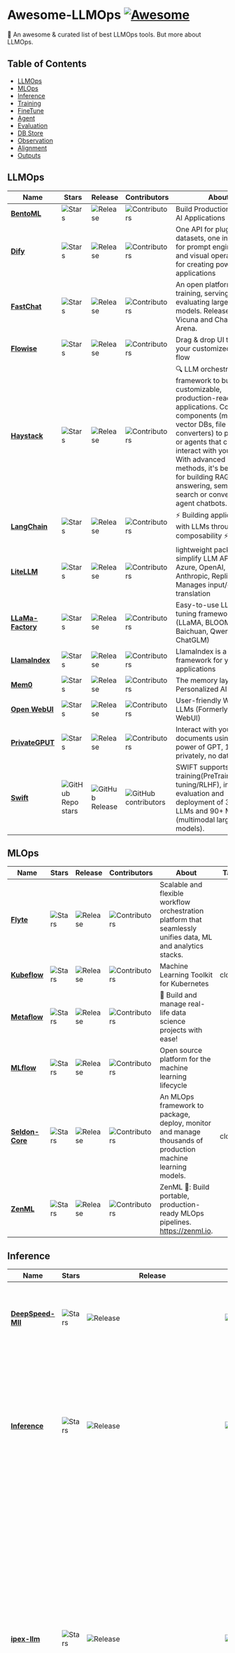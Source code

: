# Awesome-LLMOps [![Awesome](https://awesome.re/badge.svg)](https://awesome.re)

🎉 An awesome &amp; curated list of best LLMOps tools. But more about LLMOps.

## Table of Contents

- [LLMOps](#llmops)
- [MLOps](#mlops)
- [Inference](#inference)
- [Training](#training)
- [FineTune](#finetune)
- [Agent](#agent)
- [Evaluation](#evaluation)
- [DB Store](#db-store)
- [Observation](#observation)
- [Alignment](#alignment)
- [Outputs](#outputs)

## LLMOps

| Name | Stars | Release | Contributors | About | Tag |
| ---- | ---- | ---- | ---- | ---- | --- |
| **[BentoML](https://github.com/bentoml/BentoML)** | ![Stars](https://img.shields.io/github/stars/bentoml/bentoml.svg) | ![Release](https://img.shields.io/github/release/bentoml/bentoml) | ![Contributors](https://img.shields.io/github/contributors/bentoml/bentoml) | Build Production-Grade AI Applications | |
| **[Dify](https://github.com/langgenius/dify)** | ![Stars](https://img.shields.io/github/stars/langgenius/dify.svg) | ![Release](https://img.shields.io/github/release/langgenius/dify) | ![Contributors](https://img.shields.io/github/contributors/langgenius/dify) | One API for plugins and datasets, one interface for prompt engineering and visual operation, all for creating powerful AI applications | |
| **[FastChat](https://github.com/lm-sys/FastChat)** | ![Stars](https://img.shields.io/github/stars/lm-sys/fastchat.svg) | ![Release](https://img.shields.io/github/release/lm-sys/fastchat) | ![Contributors](https://img.shields.io/github/contributors/lm-sys/fastchat) | An open platform for training, serving, and evaluating large language models. Release repo for Vicuna and Chatbot Arena. | |
| **[Flowise](https://github.com/FlowiseAI/Flowise)** | ![Stars](https://img.shields.io/github/stars/flowiseai/flowise.svg) | ![Release](https://img.shields.io/github/release/flowiseai/flowise) | ![Contributors](https://img.shields.io/github/contributors/flowiseai/flowise) | Drag & drop UI to build your customized LLM flow | |
| **[Haystack](https://github.com/deepset-ai/haystack)** | ![Stars](https://img.shields.io/github/stars/deepset-ai/haystack.svg) | ![Release](https://img.shields.io/github/release/deepset-ai/haystack) | ![Contributors](https://img.shields.io/github/contributors/deepset-ai/haystack) | 🔍 LLM orchestration framework to build customizable, production-ready LLM applications. Connect components (models, vector DBs, file converters) to pipelines or agents that can interact with your data. With advanced retrieval methods, it's best suited for building RAG, question answering, semantic search or conversational agent chatbots. | |
| **[LangChain](https://github.com/langchain-ai/langchain)** | ![Stars](https://img.shields.io/github/stars/langchain-ai/langchain.svg) | ![Release](https://img.shields.io/github/release/langchain-ai/langchain) | ![Contributors](https://img.shields.io/github/contributors/langchain-ai/langchain) | ⚡ Building applications with LLMs through composability ⚡ | |
| **[LiteLLM](https://github.com/BerriAI/litellm)** | ![Stars](https://img.shields.io/github/stars/berriai/litellm.svg) | ![Release](https://img.shields.io/github/release/berriai/litellm) | ![Contributors](https://img.shields.io/github/contributors/berriai/litellm) | lightweight package to simplify LLM API calls - Azure, OpenAI, Cohere, Anthropic, Replicate. Manages input/output translation | |
| **[LLaMa-Factory](https://github.com/hiyouga/LLaMA-Factory)** | ![Stars](https://img.shields.io/github/stars/hiyouga/llama-factory.svg) | ![Release](https://img.shields.io/github/release/hiyouga/llama-factory) | ![Contributors](https://img.shields.io/github/contributors/hiyouga/llama-factory) | Easy-to-use LLM fine-tuning framework (LLaMA, BLOOM, Mistral, Baichuan, Qwen, ChatGLM) | |
| **[LlamaIndex](https://github.com/run-llama/llama_index)** | ![Stars](https://img.shields.io/github/stars/run-llama/llama_index.svg) | ![Release](https://img.shields.io/github/release/run-llama/llama_index) | ![Contributors](https://img.shields.io/github/contributors/run-llama/llama_index) | LlamaIndex is a data framework for your LLM applications | |
| **[Mem0](https://github.com/mem0ai/mem0)** | ![Stars](https://img.shields.io/github/stars/mem0ai/mem0.svg) | ![Release](https://img.shields.io/github/release/mem0ai/mem0) | ![Contributors](https://img.shields.io/github/contributors/mem0ai/mem0) | The memory layer for Personalized AI | |
| **[Open WebUI](https://github.com/open-webui/open-webui)** | ![Stars](https://img.shields.io/github/stars/open-webui/open-webui.svg) | ![Release](https://img.shields.io/github/release/open-webui/open-webui) | ![Contributors](https://img.shields.io/github/contributors/open-webui/open-webui) | User-friendly WebUI for LLMs (Formerly Ollama WebUI) | |
| **[PrivateGPUT](https://github.com/zylon-ai/private-gpt)** | ![Stars](https://img.shields.io/github/stars/zylon-ai/private-gpt.svg) | ![Release](https://img.shields.io/github/release/zylon-ai/private-gpt) | ![Contributors](https://img.shields.io/github/contributors/zylon-ai/private-gpt) | Interact with your documents using the power of GPT, 100% privately, no data leaks | |
| **[Swift](https://github.com/modelscope/ms-swift)** | ![GitHub Repo stars](https://img.shields.io/github/stars/modelscope/ms-swift) | ![GitHub Release](https://img.shields.io/github/v/release/modelscope/ms-swift) | ![GitHub contributors](https://img.shields.io/github/contributors/modelscope/ms-swift) | SWIFT supports training(PreTraining/Fine-tuning/RLHF), inference, evaluation and deployment of 350+ LLMs and 90+ MLLMs (multimodal large models). | |

## MLOps

| Name | Stars | Release | Contributors | About | Tag |
| ---- | ---- | ---- | ---- | ---- | ---- |
| **[Flyte](https://github.com/flyteorg/flyte)** | ![Stars](https://img.shields.io/github/stars/flyteorg/flyte.svg) | ![Release](https://img.shields.io/github/release/flyteorg/flyte) | ![Contributors](https://img.shields.io/github/contributors/flyteorg/flyte) | Scalable and flexible workflow orchestration platform that seamlessly unifies data, ML and analytics stacks. | |
| **[Kubeflow](https://github.com/kubeflow/kubeflow)** | ![Stars](https://img.shields.io/github/stars/kubeflow/kubeflow.svg) | ![Release](https://img.shields.io/github/release/kubeflow/kubeflow) | ![Contributors](https://img.shields.io/github/contributors/kubeflow/kubeflow) | Machine Learning Toolkit for Kubernetes | cloud |
| **[Metaflow](https://github.com/Netflix/metaflow)** | ![Stars](https://img.shields.io/github/stars/netflix/metaflow.svg) | ![Release](https://img.shields.io/github/release/netflix/metaflow) | ![Contributors](https://img.shields.io/github/contributors/netflix/metaflow) | 🚀 Build and manage real-life data science projects with ease! | |
| **[MLflow](https://github.com/mlflow/mlflow)** | ![Stars](https://img.shields.io/github/stars/mlflow/mlflow.svg) | ![Release](https://img.shields.io/github/release/mlflow/mlflow) | ![Contributors](https://img.shields.io/github/contributors/mlflow/mlflow) | Open source platform for the machine learning lifecycle | |
| **[Seldon-Core](https://github.com/SeldonIO/seldon-core)** | ![Stars](https://img.shields.io/github/stars/SeldonIO/seldon-core.svg) | ![Release](https://img.shields.io/github/release/SeldonIO/seldon-core) | ![Contributors](https://img.shields.io/github/contributors/SeldonIO/seldon-core) | An MLOps framework to package, deploy, monitor and manage thousands of production machine learning models. | cloud |
| **[ZenML](https://github.com/zenml-io/zenml)** | ![Stars](https://img.shields.io/github/stars/zenml-io/zenml.svg) | ![Release](https://img.shields.io/github/release/zenml-io/zenml) | ![Contributors](https://img.shields.io/github/contributors/zenml-io/zenml) | ZenML 🙏: Build portable, production-ready MLOps pipelines. <https://zenml.io>. | |

## Inference

| Name | Stars | Release | Contributors | About | Tag |
| ---- | ---- | ---- | ---- | ---- | ---- |
| **[DeepSpeed-MII](https://github.com/microsoft/DeepSpeed-MII)** | ![Stars](https://img.shields.io/github/stars/microsoft/deepspeed-mii.svg) | ![Release](https://img.shields.io/github/release/microsoft/deepspeed-mii) | ![Contributors](https://img.shields.io/github/contributors/microsoft/deepspeed-mii) | MII makes low-latency and high-throughput inference possible, powered by DeepSpeed. | |
| **[Inference](https://github.com/roboflow/inference)** | ![Stars](https://img.shields.io/github/stars/roboflow/inference.svg) | ![Release](https://img.shields.io/github/release/roboflow/inference) | ![Contributors](https://img.shields.io/github/contributors/roboflow/inference) | A fast, easy-to-use, production-ready inference server for computer vision supporting deployment of many popular model architectures and fine-tuned models. | vision |
| **[ipex-llm](https://github.com/intel-analytics/ipex-llm)** | ![Stars](https://img.shields.io/github/stars/intel-analytics/ipex-llm.svg) | ![Release](https://img.shields.io/github/release/intel-analytics/ipex-llm) | ![Contributors](https://img.shields.io/github/contributors/intel-analytics/ipex-llm) | Accelerate local LLM inference and finetuning (LLaMA, Mistral, ChatGLM, Qwen, Baichuan, Mixtral, Gemma, Phi, MiniCPM, etc.) on Intel CPU and GPU (e.g., local PC with iGPU, discrete GPU such as Arc, Flex and Max); seamlessly integrate with llama.cpp, Ollama, HuggingFace, LangChain, LlamaIndex, GraphRAG, DeepSpeed, vLLM, FastChat, Axolotl, etc. | edge |
| **[llmaz](https://github.com/InftyAI/llmaz)** | ![Stars](https://img.shields.io/github/stars/inftyai/llmaz.svg) | ![Release](https://img.shields.io/github/release/inftyai/llmaz) | ![Contributors](https://img.shields.io/github/contributors/inftyai/llmaz) | ☸️ Effortlessly serve state-of-the-art LLMs on Kubernetes. | |
| **[LMDeploy](https://github.com/InternLM/lmdeploy)** | ![Stars](https://img.shields.io/github/stars/internlm/lmdeploy.svg) | ![Release](https://img.shields.io/github/release/internlm/lmdeploy) | ![Contributors](https://img.shields.io/github/contributors/internlm/lmdeploy) | LMDeploy is a toolkit for compressing, deploying, and serving LLMs. | |
| **[MaxText](https://github.com/google/maxtext)** | ![Stars](https://img.shields.io/github/stars/google/maxtext.svg) | ![Release](https://img.shields.io/github/release/google/maxtext) | ![Contributors](https://img.shields.io/github/contributors/google/maxtext) | A simple, performant and scalable Jax LLM! | Jax |
| **[llama.cpp](https://github.com/ggerganov/llama.cpp)** | ![Stars](https://img.shields.io/github/stars/ggerganov/llama.cpp.svg) | ![Release](https://img.shields.io/github/release/ggerganov/llama.cpp) | ![Contributors](https://img.shields.io/github/contributors/ggerganov/llama.cpp) | LLM inference in C/C++ | edge |
| **[MInference](https://github.com/microsoft/minference)** | ![Stars](https://img.shields.io/github/stars/microsoft/minference.svg) | ![Release](https://img.shields.io/github/release/microsoft/minference) | ![Contributors](https://img.shields.io/github/contributors/microsoft/minference) | To speed up Long-context LLMs' inference, approximate and dynamic sparse calculate the attention, which reduces inference latency by up to 10x for pre-filling on an A100 while maintaining accuracy. | |
| **[MLC LLM](https://github.com/mlc-ai/mlc-llm)** | ![Stars](https://img.shields.io/github/stars/mlc-ai/mlc-llm.svg) | ![Release](https://img.shields.io/github/release/mlc-ai/mlc-llm) | ![Contributors](https://img.shields.io/github/contributors/mlc-ai/mlc-llm) | Universal LLM Deployment Engine with ML Compilation | |
| **[MLServer](https://github.com/SeldonIO/MLServer)** | ![Stars](https://img.shields.io/github/stars/SeldonIO/MLServer.svg) | ![Release](https://img.shields.io/github/release/SeldonIO/MLServer) | ![Contributors](https://img.shields.io/github/contributors/SeldonIO/MLServer) | MLServer aims to provide an easy way to start serving your machine learning models through a REST and gRPC interface, fully compliant with KFServing's V2 Dataplane spec. | |
| **[Nanoflow](https://github.com/efeslab/Nanoflow)** | ![Stars](https://img.shields.io/github/stars/efeslab/nanoflow.svg) | ![Release](https://img.shields.io/github/release/efeslab/nanoflow) | ![Contributors](https://img.shields.io/github/contributors/efeslab/nanoflow) | A throughput-oriented high-performance serving framework for LLMs | |
| **[Ollama](https://github.com/ollama/ollama)** | ![Stars](https://img.shields.io/github/stars/ollama/ollama.svg) | ![Release](https://img.shields.io/github/release/ollama/ollama) | ![Contributors](https://img.shields.io/github/contributors/ollama/ollama) | Get up and running with Llama 3, Mistral, Gemma 2, and other large language models. | edge |
| **[OpenLLM](https://github.com/bentoml/OpenLLM)** | ![Stars](https://img.shields.io/github/stars/bentoml/openllm.svg) | ![Release](https://img.shields.io/github/release/bentoml/openllm) | ![Contributors](https://img.shields.io/github/contributors/bentoml/openllm) | Operating LLMs in production | |
| **[OpenVINO](https://github.com/openvinotoolkit/openvino)** | ![Stars](https://img.shields.io/github/stars/openvinotoolkit/openvino.svg) | ![Release](https://img.shields.io/github/release/openvinotoolkit/openvino) | ![Contributors](https://img.shields.io/github/contributors/openvinotoolkit/openvino) | OpenVINO™ is an open-source toolkit for optimizing and deploying AI inference | |
| **[RayServe](https://github.com/ray-project/ray)** | ![Stars](https://img.shields.io/github/stars/ray-project/ray.svg) | ![Release](https://img.shields.io/github/release/ray-project/ray) | ![Contributors](https://img.shields.io/github/contributors/ray-project/ray) | Ray is a unified framework for scaling AI and Python applications. Ray consists of a core distributed runtime and a set of AI Libraries for accelerating ML workloads. | |
| **[RouteLLM](https://github.com/lm-sys/routellm)** | ![Stars](https://img.shields.io/github/stars/lm-sys/routellm.svg) | ![Release](https://img.shields.io/github/release/lm-sys/routellm) | ![Contributors](https://img.shields.io/github/contributors/lm-sys/routellm) | A framework for serving and evaluating LLM routers - save LLM costs without compromising quality. | cost |
| **[SGLang](https://github.com/sgl-project/sglang)** | ![Stars](https://img.shields.io/github/stars/sgl-project/sglang.svg) | ![Release](https://img.shields.io/github/release/sgl-project/sglang) | ![Contributors](https://img.shields.io/github/contributors/sgl-project/sglang) | SGLang is a structured generation language designed for large language models (LLMs). It makes your interaction with models faster and more controllable. | |
| **[Triton Inference Server](https://github.com/triton-inference-server/server)** | ![Stars](https://img.shields.io/github/stars/triton-inference-server/server.svg) | ![Release](https://img.shields.io/github/release/triton-inference-server/server) | ![Contributors](https://img.shields.io/github/contributors/triton-inference-server/server) | The Triton Inference Server provides an optimized cloud and edge inferencing solution. | |
| **[Text Generation Inference](https://github.com/huggingface/text-generation-inference)** | ![Stars](https://img.shields.io/github/stars/huggingface/text-generation-inference.svg) | ![Release](https://img.shields.io/github/release/huggingface/text-generation-inference) | ![Contributors](https://img.shields.io/github/contributors/huggingface/text-generation-inference) | Large Language Model Text Generation Inference | |
| **[vLLM](https://github.com/vllm-project/vllm)** | ![Stars](https://img.shields.io/github/stars/vllm-project/vllm.svg) | ![Release](https://img.shields.io/github/release/vllm-project/vllm) | ![Contributors](https://img.shields.io/github/contributors/vllm-project/vllm) | A high-throughput and memory-efficient inference and serving engine for LLMs | |

## Training

| Name | Stars | Release | Contributors | About | Tag |
| ---- | ---- | ---- | ---- | ---- | ---- |
| **[ColossalAI](https://github.com/hpcaitech/ColossalAI)** | ![Stars](https://img.shields.io/github/stars/hpcaitech/ColossalAI.svg) | ![Release](https://img.shields.io/github/release/hpcaitech/ColossalAI) | ![Contributors](https://img.shields.io/github/contributors/hpcaitech/ColossalAI) | Making large AI models cheaper, faster and more accessible | |
| **[Ludwig](https://github.com/ludwig-ai/ludwig)** | ![Stars](https://img.shields.io/github/stars/ludwig-ai/ludwig.svg) | ![Release](https://img.shields.io/github/release/ludwig-ai/ludwig) | ![Contributors](https://img.shields.io/github/contributors/ludwig-ai/ludwig) | Low-code framework for building custom LLMs, neural networks, and other AI models | |
| **[MLX](https://github.com/ml-explore/mlx)** | ![Stars](https://img.shields.io/github/stars/ml-explore/mlx.svg) | ![Release](https://img.shields.io/github/release/ml-explore/mlx) | ![Contributors](https://img.shields.io/github/contributors/ml-explore/mlx) | MLX: An array framework for Apple silicon | |

## FineTune

| Name | Stars | Release | Contributors | About | Tag |
| ---- | ---- | ---- | ---- | ---- | ---- |
| **[Axolotl](https://github.com/axolotl-ai-cloud/axolotl)** | ![Stars](https://img.shields.io/github/stars/axolotl-ai-cloud/axolotl.svg) | ![Release](https://img.shields.io/github/release/axolotl-ai-cloud/axolotl) | ![Contributors](https://img.shields.io/github/contributors/axolotl-ai-cloud/axolotl) | Go ahead and axolotl questions | |
| **[torchtune](https://github.com/pytorch/torchtune)** | ![Stars](https://img.shields.io/github/stars/pytorch/torchtune.svg) | ![Release](https://img.shields.io/github/release/pytorch/torchtune) | ![Contributors](https://img.shields.io/github/contributors/pytorch/torchtune) | A Native-PyTorch Library for LLM Fine-tuning | |
| **[unsloth](https://github.com/unslothai/unsloth)** | ![Stars](https://img.shields.io/github/stars/unslothai/unsloth.svg) | ![Release](https://img.shields.io/github/release/unslothai/unsloth) | ![Contributors](https://img.shields.io/github/contributors/unslothai/unsloth) | Finetune Llama 3, Mistral, Phi & Gemma LLMs 2-5x faster with 80% less memory | |

## Agent

| Name | Stars | Release | Contributors | About | Tag |
| ---- | ---- | ---- | ---- | ---- | ---- |
| **[AutoGPT](https://github.com/Significant-Gravitas/AutoGPT)** | ![Stars](https://img.shields.io/github/stars/Significant-Gravitas/AutoGPT.svg) | ![Release](https://img.shields.io/github/release/Significant-Gravitas/AutoGPT) | ![Contributors](https://img.shields.io/github/contributors/Significant-Gravitas/AutoGPT) | An experimental open-source attempt to make GPT-4 fully autonomous. | |
| **[MetaGPT](https://github.com/geekan/MetaGPT)** | ![Stars](https://img.shields.io/github/stars/geekan/metagpt.svg) | ![Release](https://img.shields.io/github/release/geekan/MetaGPT) | ![Contributors](https://img.shields.io/github/contributors/geekan/MetaGPT) | 🌟 The Multi-Agent Framework: Given one line Requirement, return PRD, Design, Tasks, Repo | |
| **[XAgent](https://github.com/OpenBMB/XAgent)** | ![Stars](https://img.shields.io/github/stars/openbmb/xagent.svg) | ![Release](https://img.shields.io/github/release/openbmb/xagent) | ![Contributors](https://img.shields.io/github/contributors/openbmb/xagent) | An Autonomous LLM Agent for Complex Task Solving | |

## Evaluation

| Name | Stars | Release | Contributors | About | Tag |
| ---- | ---- | ---- | ---- | ---- | ---- |
| **[AgentBench](https://github.com/THUDM/AgentBench)** | ![Stars](https://img.shields.io/github/stars/thudm/agentbench.svg) | ![Release](https://img.shields.io/github/release/thudm/agentbench) | ![Contributors](https://img.shields.io/github/contributors/thudm/agentbench) | A Comprehensive Benchmark to Evaluate LLMs as Agents | |
| **[lm-evaluation-harness](https://github.com/EleutherAI/lm-evaluation-harness)** | ![Stars](https://img.shields.io/github/stars/EleutherAI/lm-evaluation-harness.svg) | ![Release](https://img.shields.io/github/release/EleutherAI/lm-evaluation-harness) | ![Contributors](https://img.shields.io/github/contributors/EleutherAI/lm-evaluation-harness) | A framework for few-shot evaluation of language models. | |
| **[LongBench](https://github.com/THUDM/LongBench)** | ![Stars](https://img.shields.io/github/stars/thudm/longbench.svg) | ![Release](https://img.shields.io/github/release/thudm/longbench) | ![Contributors](https://img.shields.io/github/contributors/thudm/longbench) | LongBench: A Bilingual, Multitask Benchmark for Long Context Understanding | long-context |

## DB Store

| Name | Stars | Release | Contributors | About | Tag |
| ---- | ---- | ---- | ---- | ---- | ---- |
| **[chroma](https://github.com/chroma-core/chroma)** | ![Stars](https://img.shields.io/github/stars/chroma-core/chroma.svg) | ![Release](https://img.shields.io/github/release/chroma-core/chroma) | ![Contributors](https://img.shields.io/github/contributors/chroma-core/chroma) | the AI-native open-source embedding database | vector |
| **[deeplake](https://github.com/activeloopai/deeplake)** | ![Stars](https://img.shields.io/github/stars/activeloopai/deeplake.svg) | ![Release](https://img.shields.io/github/release/activeloopai/deeplake) | ![Contributors](https://img.shields.io/github/contributors/activeloopai/deeplake) | Database for AI. Store Vectors, Images, Texts, Videos, etc. Use with LLMs/LangChain. Store, query, version, & visualize any AI data. Stream data in real-time to PyTorch/TensorFlow. <https://activeloop.ai> | |
| **[Faiss](https://github.com/facebookresearch/faiss)** | ![Stars](https://img.shields.io/github/stars/facebookresearch/faiss.svg) | ![Release](https://img.shields.io/github/release/facebookresearch/faiss) | ![Contributors](https://img.shields.io/github/contributors/facebookresearch/faiss) | A library for efficient similarity search and clustering of dense vectors. | vector |
| **[milvus](https://github.com/milvus-io/milvus)** | ![Stars](https://img.shields.io/github/stars/milvus-io/milvus.svg) | ![Release](https://img.shields.io/github/release/milvus-io/milvus) | ![Contributors](https://img.shields.io/github/contributors/milvus-io/milvus) | A cloud-native vector database, storage for next generation AI applications | cloud,vector |
| **[weaviate](https://github.com/weaviate/weaviate)** | ![Stars](https://img.shields.io/github/stars/weaviate/weaviate.svg) | ![Release](https://img.shields.io/github/release/weaviate/weaviate) | ![Contributors](https://img.shields.io/github/contributors/weaviate/weaviate) | Weaviate is an open-source vector database that stores both objects and vectors, allowing for the combination of vector search with structured filtering with the fault tolerance and scalability of a cloud-native database​. | cloud,vector |

## Observation

| Name | Stars | Release | Contributors | About | Tag |
| ---- | ---- | ---- | ---- | ---- | ---- |
| **[OpenLLMetry](https://github.com/traceloop/openllmetry)** | ![Stars](https://img.shields.io/github/stars/traceloop/openllmetry.svg) | ![Release](https://img.shields.io/github/release/traceloop/openllmetry) | ![Contributors](https://img.shields.io/github/contributors/traceloop/openllmetry) | Open-source observability for your LLM application, based on OpenTelemetry | |
| **[Helicone AI](https://github.com/Helicone/helicone)** | ![Stars](https://img.shields.io/github/stars/helicone/helicone.svg) | ![Release](https://img.shields.io/github/release/helicone/helicone) | ![Contributors](https://img.shields.io/github/contributors/helicone/helicone) | 🧊 The open-source LangSmith alternative for logging, monitoring, and debugging AI applications.| |
| **[phoenix](https://github.com/arize-ai/phoenix)** | ![Stars](https://img.shields.io/github/stars/arize-ai/phoenix.svg) | ![Release](https://img.shields.io/github/release/arize-ai/phoenix) | ![Contributors](https://img.shields.io/github/contributors/arize-ai/phoenix) | ML Observability in a Notebook - Uncover Insights, Surface Problems, Monitor, and Fine Tune your Generative LLM, CV and Tabular Models | |
| **[wandb](https://github.com/wandb/wandb)** | ![Stars](https://img.shields.io/github/stars/wandb/wandb.svg) | ![Release](https://img.shields.io/github/release/wandb/wandb) | ![Contributors](https://img.shields.io/github/contributors/wandb/wandb) | 🔥 A tool for visualizing and tracking your machine learning experiments. This repo contains the CLI and Python API. | |

## Alignment

| Name | Stars | Release | Contributors | About | Tag |
| ---- | ---- | ---- | ---- | ---- | ---- |
| **[OpenRLHF](https://github.com/OpenLLMAI/OpenRLHF)** | ![Stars](https://img.shields.io/github/stars/openllmai/openrlhf.svg) | ![Release](https://img.shields.io/github/release/openllmai/openrlhf) | ![Contributors](https://img.shields.io/github/contributors/openllmai/openrlhf) | An Easy-to-use, Scalable and High-performance RLHF Framework (70B+ PPO Full Tuning & Iterative DPO & LoRA & Mixtral) | |
| **[Self-RLHF](https://github.com/PKU-Alignment/safe-rlhf)** | ![Stars](https://img.shields.io/github/stars/PKU-Alignment/safe-rlhf.svg) | ![Release](https://img.shields.io/github/release/PKU-Alignment/safe-rlhf) | ![Contributors](https://img.shields.io/github/contributors/PKU-Alignment/safe-rlhf) | Safe RLHF: Constrained Value Alignment via Safe Reinforcement Learning from Human Feedback | |

## Outputs

| Name | Stars | Release | Contributors | About | Tag |
| ---- | ---- | ---- | ---- | ---- | ---- |
| **[Instructor](https://github.com/jxnl/instructor)** | ![Stars](https://img.shields.io/github/stars/jxnl/instructor.svg) | ![Release](https://img.shields.io/github/release/jxnl/instructor) | ![Contributors](https://img.shields.io/github/contributors/jxnl/instructor) | structured outputs for llms | |
| **[Outlines](https://github.com/outlines-dev/outlines)** | ![Stars](https://img.shields.io/github/stars/outlines-dev/outlines.svg) | ![Release](https://img.shields.io/github/release/outlines-dev/outlines) | ![Contributors](https://img.shields.io/github/contributors/outlines-dev/outlines) | Structured Text Generation | |
